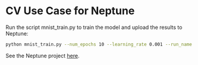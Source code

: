 # CV Use Case for Neptune

Run the script mnist_train.py to train the model and upload the results to Neptune:

```sh
python mnist_train.py --num_epochs 10 --learning_rate 0.001 --run_name "My experiment"
```

See the Neptune project [here](https://app.neptune.ai/o/emma.saroyan/org/Mnist/runs/compare?viewId=standard-view&dash=charts).